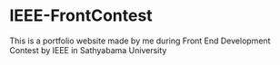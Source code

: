 # IEEE-FrontContest

This is a portfolio website made by me during Front End Development Contest by IEEE in Sathyabama University 
